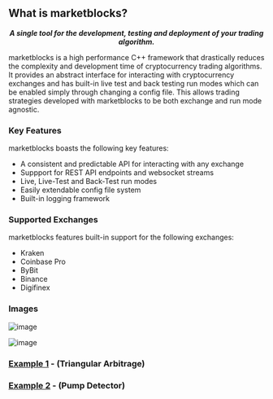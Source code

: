## What is marketblocks?


<p></p>
<p align="center">
   <i><b>A single tool for the development, testing and deployment of your trading algorithm.</b></i>
</p>
<p></p>



marketblocks is a high performance C++ framework that drastically reduces the complexity and development time of cryptocurrency trading algorithms. It provides an abstract interface for interacting with cryptocurrency exchanges and has built-in live test and back testing run modes which can be enabled simply through changing a config file. This allows trading strategies developed with marketblocks to be both exchange and run mode agnostic.

### Key Features
marketblocks boasts the following key features:
  - A consistent and predictable API for interacting with any exchange
  - Suppport for REST API endpoints and websocket streams
  - Live, Live-Test and Back-Test run modes
  - Easily extendable config file system
  - Built-in logging framework

### Supported Exchanges
marketblocks features built-in support for the following exchanges:
  - Kraken
  - Coinbase Pro
  - ByBit
  - Binance
  - Digifinex

### Images

![image](https://user-images.githubusercontent.com/43093246/169862323-9dcc4e90-9508-4027-b8f0-7720c46d6200.png)



![image](https://user-images.githubusercontent.com/43093246/169862691-26896b6a-bc97-4e73-aa0b-1194f4c50bf0.png)


### [Example 1](https://github.com/marketblocks/triangular_arbitrage_example) - (Triangular Arbitrage)

### [Example 2](https://github.com/marketblocks/pump_detector) - (Pump Detector)
